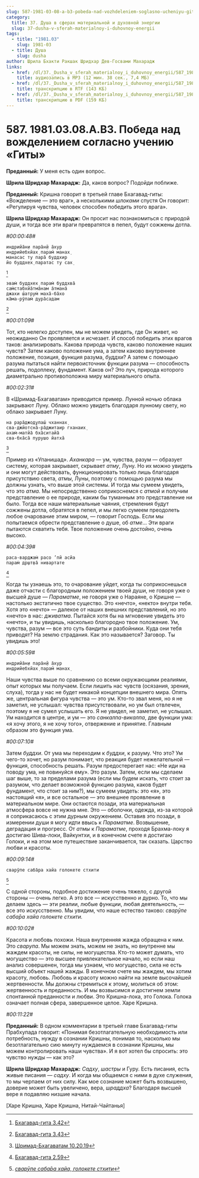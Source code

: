 ```yaml
---
slug: 587-1981-03-08-a-b3-pobeda-nad-vozhdeleniem-soglasno-ucheniyu-gity
category:
  title: 37. Душа в сферах материальной и духовной энергии
  slug: 37-dusha-v-sferah-materialnoy-i-duhovnoy-energii
tags:
  - title: "1981.03"
    slug: 1981-03
  - title: Душа
    slug: dusha
author: Шрила Бхакти Ракшак Шридхар Дев-Госвами Махарадж
links:
  - href: /dl/37._Dusha_v_sferah_materialnoy_i_duhovnoy_energii/587_1981.03.08.A.B3_SridharMj_Pobeda_nad_vozhdeleniem_soglasno_ucheniju_Gity.mp3
    title: аудиозапись в MP3 (12 мин. 38 сек., 7,4 МБ)
  - href: /dl/37._Dusha_v_sferah_materialnoy_i_duhovnoy_energii/587_1981.03.08.A.B3_SridharMj_Pobeda_nad_vozhdeleniem_soglasno_ucheniju_Gity.rtf
    title: транскрипцию в RTF (143 КБ)
  - href: /dl/37._Dusha_v_sferah_materialnoy_i_duhovnoy_energii/587_1981.03.08.A.B3_SridharMj_Pobeda_nad_vozhdeleniem_soglasno_ucheniju_Gity.pdf
    title: транскрипцию в PDF (159 КБ)
---
```


# 587. 1981.03.08.A.B3. Победа над вожделением согласно учению «Гиты»

**Преданный:** У меня есть один вопрос.

**Шрила Шридхар Махарадж:** Да, каков вопрос? Подойди поближе.

**Преданный:** Кришна говорит в третьей главе Бхагавад-гиты: «Вожделение — это враг», а несколькими *шлоками* спустя Он говорит: «Регулируя чувства, человек способен победить этого врага».

**Шрила Шридхар Махарадж:** Он просит нас познакомиться с природой души, и тогда все эти враги превратятся в пепел, будут сожжены дотла.

*#00:00:48#*

    индрийа̄н̣и пара̄н̣й а̄хур
    индрийебхйах̣ парам́ манах̣
    манасас ту пара̄ буддхир
    йо буддхех̣ паратас ту сах̣
[^_ftn1]

    эвам̇ буддхех̣ парам̇ буддхва̄
    сам̇стабхйа̄тма̄нам а̄тмана̄
    джахи ш́атрум̇ маха̄-ба̄хо
    ка̄ма-рӯпам̇ дура̄садам
[^_ftn2]

*#00:01:09#*

Тот, кто нелегко доступен, мы не можем увидеть, где Он живет, но неожиданно Он проявляется и исчезает. И способ победить этих врагов таков: анализировать. Какова природа чувств, каково положение наших чувств? Затем каково положение ума, а затем каково внутреннее положение, позиция, функция разума, *буддхи*? А затем с помощью разума пытаться найти первоисточник функции разума — способность решать, подоплеку, фундамент. Каков он? Это луч, природа которого диаметрально противоположна миру материального опыта.

*#00:02:31#*

В «Шримад-Бхагаватам» приводится пример. Лунной ночью облака закрывают Луну. Облако можно увидеть благодаря лунному свету, но облако закрывает Луну.

    на рара̄джод̣упаш́ чханнах̣
    сва-джйотсна̄-ра̄джитаир гханаих̣
    ахам̇-матйа̄ бха̄ситайа̄
    сва-бха̄са̄ пурушо йатха̄
[^_ftn3]

Пример из «Упанишад». *Аханкара* — ум, чувства, разум — образует систему, которая закрывает, скрывает *атму*, Луну. Но их можно увидеть и они могут действовать, функционировать только лишь благодаря присутствию света, *атмы*, Луны, поэтому с помощью разума мы должны узнать, что выше этой системы. И тогда мы сумеем увидеть, что это *атма*. Мы непосредственно соприкоснемся с *атмой* и получим представление о ее природе, каким бы туманным это представление ни было. Тогда все наши материальные чаяния, стремления будут сожжены дотла, обратятся в пепел, и мы легко сумеем преодолеть любое очарование этим миром, — говорит Господь. Если мы попытаемся обрести представление о душе, об *атме*… Эти враги пытаются схватить тебя. Твое положение очень достойно, очень высоко.

*#00:04:39#*

    раса-варджам̇ расо ’пй асйа
    парам̇ др̣шт̣ва̄ нивартате
[^_ftn4]

Когда ты узнаешь это, то очарование уйдет, когда ты соприкоснешься даже отчасти с благородным положением твоей души, не говоря уже о высшей душе — *Параматме*, не говоря уже о Нараяне, о Кришне — настолько экстатично твое существо. Это «нечто», «некто» внутри тебя. Хотя это «нечто» — далекое от наших внешних представлений, но это «нечто» в нас: *дживатма*. Пытайся хотя бы на мгновение увидеть это «нечто», и ты увидишь, насколько благородно твое положение. Ум, чувства, разум — все это суть бандиты и разбойники. Куда они тебя приводят? На землю страдания. Как это называется? Заговор. Ты увидишь это!

*#00:05:59#*

    индрийа̄н̣и пара̄н̣й а̄хур
    индрийебхйах̣ парам́ манах̣

Наши чувства выше по сравнению со всеми окружающими реалиями, опыт которых мы получаем. Если лишить нас чувств (осязания, зрения, слуха), тогда у нас не будет никакой концепции внешнего мира. Опять же, центральная фигура чувства — это ум. Кто-то звал меня, но я не заметил, не услышал: чувства присутствовали, но ум был отвлечен, поэтому я не сумел услышать его. Я не увидел, не заметил, не услышал. Ум находится в центре, и ум — это *санкалпа-викалпа*, две функции ума: «я хочу этого, я не хочу того», отвержение и принятие. Главным образом это функция ума.

*#00:07:10#*

Затем *буддхи*. От ума мы переходим к *буддхи*, к разуму. Что это? Ум чего-то хочет, но разум понимает, что реакция будет нежелательной — функция, способность решать. Разум предостерегает нас: «Не иди на поводу ума, не повинуйся ему». Это разум. Затем, если мы сделаем шаг выше, то за пределами разума (если мы будем искать, что стоит за разумом, что делает возможной функцию разума, каков будет фундамент, что стоит за ним?), мы сумеем увидеть: это «я», это настоящий «я», и все остальное — это внешнее проявление в материальном мире. Они остаются позади, эта материальная атмосфера вовсе не нужна мне. Это — оболочки, одежда, из-за которой я соприкасаюсь с этим дурным окружением. Оставив это позади, в измерении души я могу идти ввысь к *Параматме*. Возвышение, деградация и прогресс. От *атмы* к *Параматме*, проходя Брахма-локу я достигаю Шива-локи, Вайкунтхи, и в конечном счете я достигаю Голоки, и на этом мое путешествие заканчивается, так сказать. Царство любви и красоты.

*#00:09:14#*

    сварӯпе саба̄ра хайа голокете стхити
[^_ftn5]

С одной стороны, подобное достижение очень тяжело, с другой стороны — очень легко. А это все — искусственно и дурно. То, что мы делаем здесь — эти реалии, любые функции, любая деятельность, — все это искусственно. Мы увидим, что наше естество таково: *сварӯпе саба̄ра хайа голокете стхити.*

*#00:10:02#*

Красота и любовь похожи. Наша внутренняя жажда обращена к ним. Это *сварупа*. Мы можем знать, можем не знать, но внутренне мы жаждем красоты, не силы, не могущества. Кто-то может думать, что могущество — это высшее привлекательное начало, но если наш анализ совершенен, тогда мы узнаем, что могущество, сила не есть высший объект нашей жажды. В конечном счете мы жаждем, мы хотим красоту, любовь. Любовь и красоту можно найти на земле высочайшей жертвенности. Мы должны стремиться к этому, молиться об этом: жертвенность и преданность. И мы возвысимся и достигнем земли спонтанной преданности и любви. Это Кришна-лока, это Голока. Голока означает полная сфера, завершенное целое. Харе Кришна.

*#00:11:22#*

**Преданный:** В одном комментарии в третьей главе Бхагавад-гиты Прабхупада говорит: «Понимая безотлагательную необходимость или потребность, нужду в сознании Кришны, понимая то, насколько мы безотлагательно сию минуту нуждаемся в сознании Кришны, мы можем контролировать наши чувства». И я вот хотел бы спросить: это чувство нужды — как это?

**Шрила Шридхар Махарадж:** *Садху*, *шастры* и Гуру. Есть писания, есть живые писания — *садху*. И когда мы общаемся с ними в духе служения, то мы черпаем от них силу. Как мое сознание может быть возвышено, доверие может быть увеличено, вера, *шраддха*? Благодаря высшей вере я подавляю низшие начала.

[Харе Кришна, Харе Кришна, Нитай-Чайтанья]



[^_ftn1]: [Бхагавад-гита 3.42](../notes/bhagavad-gita/bhagavad-gita-3-42.md)

[^_ftn2]: [Бхагавад-гита 3.43](../notes/bhagavad-gita/bhagavad-gita-3-43.md)

[^_ftn3]: [Шримад-Бхагаватам 10.20.19](../notes/shrimad-bhagavatam/shrimad-bhagavatam-10-20-19.md)

[^_ftn4]: [Бхагавад-гита 2.59](../notes/bhagavad-gita/bhagavad-gita-2-59.md)

[^_ftn5]: [*сварӯпе саба̄ра хайа, голокете стхити*](../notes/shloka/svarupe-sabara-haja-golokete-sthiti.md)
